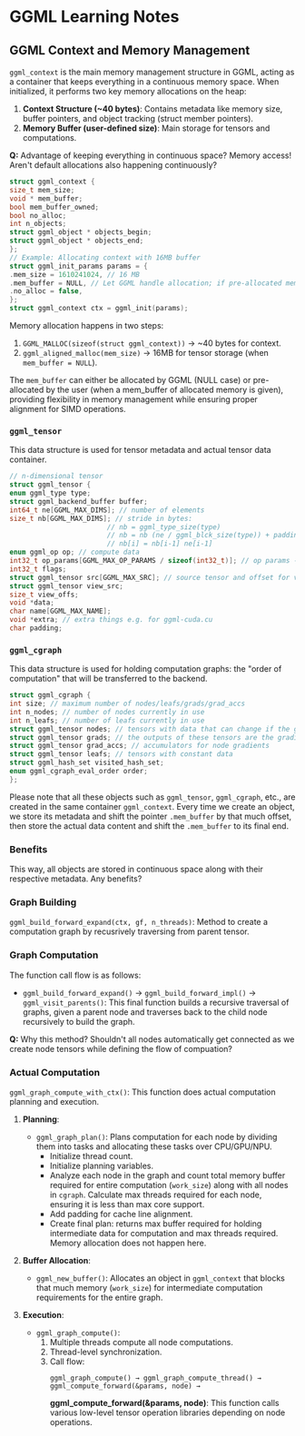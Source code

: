 # GGML Learning Notes

## GGML Context and Memory Management

`ggml_context` is the main memory management structure in GGML, acting as a container that keeps everything in a continuous memory space. When initialized, it performs two key memory allocations on the heap:

1. **Context Structure (~40 bytes)**: Contains metadata like memory size, buffer pointers, and object tracking (struct member pointers).
2. **Memory Buffer (user-defined size)**: Main storage for tensors and computations.

**Q:** Advantage of keeping everything in continuous space? Memory access! Aren't default allocations also happening continuously?

```c
struct ggml_context {
size_t mem_size;
void * mem_buffer;
bool mem_buffer_owned;
bool no_alloc;
int n_objects;
struct ggml_object * objects_begin;
struct ggml_object * objects_end;
};
// Example: Allocating context with 16MB buffer
struct ggml_init_params params = {
.mem_size = 1610241024, // 16 MB
.mem_buffer = NULL, // Let GGML handle allocation; if pre-allocated memory by user, then provide buffer_pointer
.no_alloc = false,
};
struct ggml_context ctx = ggml_init(params);
```

Memory allocation happens in two steps:
1. `GGML_MALLOC(sizeof(struct ggml_context))` → ~40 bytes for context.
2. `ggml_aligned_malloc(mem_size)` → 16MB for tensor storage (when `mem_buffer = NULL`).

The `mem_buffer` can either be allocated by GGML (NULL case) or pre-allocated by the user (when a mem_buffer of allocated memory is given), providing flexibility in memory management while ensuring proper alignment for SIMD operations.

### `ggml_tensor`

This data structure is used for tensor metadata and actual tensor data container.

```c
// n-dimensional tensor
struct ggml_tensor {
enum ggml_type type;
struct ggml_backend_buffer buffer;
int64_t ne[GGML_MAX_DIMS]; // number of elements
size_t nb[GGML_MAX_DIMS]; // stride in bytes:
                        // nb = ggml_type_size(type)
                        // nb = nb (ne / ggml_blck_size(type)) + padding
                        // nb[i] = nb[i-1] ne[i-1]
enum ggml_op op; // compute data
int32_t op_params[GGML_MAX_OP_PARAMS / sizeof(int32_t)]; // op params - allocated as int32_t for alignment
int32_t flags;
struct ggml_tensor src[GGML_MAX_SRC]; // source tensor and offset for views
struct ggml_tensor view_src;
size_t view_offs;
void *data;
char name[GGML_MAX_NAME];
void *extra; // extra things e.g. for ggml-cuda.cu
char padding;

```

### `ggml_cgraph`

This data structure is used for holding computation graphs: the "order of computation" that will be transferred to the backend.

```c
struct ggml_cgraph {
int size; // maximum number of nodes/leafs/grads/grad_accs
int n_nodes; // number of nodes currently in use
int n_leafs; // number of leafs currently in use
struct ggml_tensor nodes; // tensors with data that can change if the graph is evaluated
struct ggml_tensor grads; // the outputs of these tensors are the gradients of the nodes
struct ggml_tensor grad_accs; // accumulators for node gradients
struct ggml_tensor leafs; // tensors with constant data
struct ggml_hash_set visited_hash_set;
enum ggml_cgraph_eval_order order;
};

```


Please note that all these objects such as `ggml_tensor`, `ggml_cgraph`, etc., are created in the same container `ggml_context`. Every time we create an object, we store its metadata and shift the pointer `.mem_buffer` by that much offset, then store the actual data content and shift the `.mem_buffer` to its final end.

### Benefits

This way, all objects are stored in continuous space along with their respective metadata. Any benefits?

### Graph Building

`ggml_build_forward_expand(ctx, gf, n_threads)`: Method to create a computation graph by recusrively traversing from parent tensor.


### Graph Computation

The function call flow is as follows:
- `ggml_build_forward_expand()` → `ggml_build_forward_impl()` → `ggml_visit_parents()`: This final function builds a recursive traversal of graphs, given a parent node and traverses back to the child node recursively to build the graph.

**Q:** Why this method? Shouldn't all nodes automatically get connected as we create node tensors while defining the flow of compuation?

### Actual Computation

`ggml_graph_compute_with_ctx()`: This function does actual computation planning and execution.
1. **Planning**: 
   - `ggml_graph_plan()`: Plans computation for each node by dividing them into tasks and allocating these tasks over CPU/GPU/NPU.
     - Initialize thread count.
     - Initialize planning variables.
     - Analyze each node in the graph and count total memory buffer required for entire computation (`work_size`) along with all nodes in `cgraph`. Calculate max threads required for each node, ensuring it is less than max core support.
     - Add padding for cache line alignment.
     - Create final plan: returns max buffer required for holding intermediate data for computation and max threads required. Memory allocation does not happen here.

2. **Buffer Allocation**:
   - `ggml_new_buffer()`: Allocates an object in `ggml_context` that blocks that much memory (`work_size`) for intermediate computation requirements for the entire graph.

3. **Execution**:
   - `ggml_graph_compute()`: 
     1. Multiple threads compute all node computations.
     2. Thread-level synchronization.
     3. Call flow: 
        ```
        ggml_graph_compute() → ggml_graph_compute_thread() → ggml_compute_forward(&params, node) →
        ```
        **ggml_compute_forward(&params, node)**: This function calls various low-level tensor operation libraries depending on node operations.






